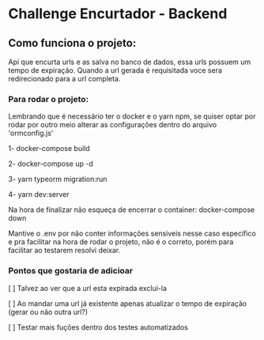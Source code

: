 # Challenge Encurtador - Backend

## Como funciona o projeto:
Api que encurta urls e as salva no banco de dados, essa urls possuem um tempo de expiração. Quando a url gerada é requisitada voce sera redirecionado para a url completa.

### Para rodar o projeto:
Lembrando que é necessário ter o docker e o yarn npm, se quiser optar por rodar por outro meio alterar as configurações dentro do arquivo 'ormconfig.js'

1- docker-compose build  

2- docker-compose up -d

3- yarn typeorm migration:run

4- yarn dev:server


Na hora de finalizar não esqueça de encerrar o container:
docker-compose down


Mantive o .env por não conter informações sensiveis nesse caso especifico e pra facilitar na hora de rodar o projeto, não é o correto, porém para facilitar ao testarem resolvi deixar.

### Pontos que gostaria de adicioar
[ ] Talvez ao ver que a url esta expirada excluí-la

[ ] Ao mandar uma url já existente apenas atualizar o tempo de expiração (gerar ou não outra url?)

[ ] Testar mais fuções dentro dos testes automatizados
